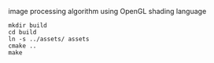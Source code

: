 image processing algorithm using OpenGL shading language

```
mkdir build
cd build
ln -s ../assets/ assets
cmake ..
make
```
